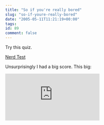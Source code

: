 ```yaml
---
title: "So if you're really bored"
slug: "so-if-youre-really-bored"
date: "2005-05-11T11:21:19+00:00"
tags:
id: 89
comment: false
---
```


Try this quiz.

[Nerd Test](http://www.nerdtests.com/ft_cg.php)

Unsurprisingly I had a big score. This big:

[
![My computer geek score is greater than 83% of all people in the world! How do you compare? Click here to find out!](http://www.nerdtests.com/images/ft/cg.php?val=5780) ](http://www.nerdtests.com/ft_cg.php?im)

